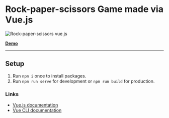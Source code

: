 # Rock-paper-scissors Game made via Vue.js

![Rock-paper-scissors vue.js](https://raw.githubusercontent.com/Pooria-H/vue-rock-paper-scissors/master/Screenshot.png)


<a href="https://pooria-h.github.io/Vue-RockPaperScissors/">
    <b>
        Demo
    </b>
</a>

------


## Setup

1. Run `npm i` once to install packages.
2. Run `npm run serve` for development or `npm run build` for production.


### Links
- [Vue.js documentation](https://vuejs.org/v2/guide/)
- [Vue CLI documentation](https://cli.vuejs.org/guide/)
